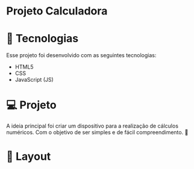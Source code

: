# Projeto Calculadora

# 🚀 Tecnologias

Esse projeto foi desenvolvido com as seguintes tecnologias:

- HTML5
- CSS
- JavaScript (JS)

# 💻 Projeto

A ideia principal foi criar um dispositivo para a realização de cálculos numéricos. Com o objetivo de ser simples e de fácil compreendimento. 💜

# 🔖 Layout





